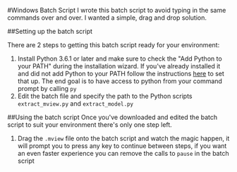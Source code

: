 #Windows Batch Script
I wrote this batch script to avoid typing in the same commands over and over. I wanted a simple, drag and drop solution.

##Setting up the batch script

There are 2 steps to getting this batch script ready for your environment:
 
1. Install Python 3.6.1 or later and make sure to check the "Add Python to your PATH" during the installation wizard. If you've already installed it and did not add Python to your PATH follow the instructions [here](https://superuser.com/questions/143119/how-to-add-python-to-the-windows-path) to set that up. The end goal is to have access to python from your command prompt by calling `py`
2. Edit the batch file and specify the path to the Python scripts `extract_mview.py` and `extract_model.py`

##Using the batch script
Once you've downloaded and edited the batch script to suit your environment there's only one step left.

1. Drag the `.mview` file onto the batch script and watch the magic happen, it will prompt you to press any key to continue between steps, if you want an even faster experience you can remove the calls to `pause` in the batch script
